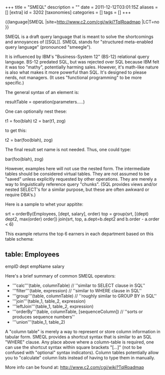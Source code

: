 +++
title = "SMEQL"
description = ""
date = 2011-12-12T03:01:15Z
aliases = []
[extra]
id = 3202
[taxonomies]
categories = []
tags = []
+++

{{language|SMEQL
|site=http://www.c2.com/cgi/wiki?TqlRoadmap
|LCT=no
}}

SMEQL is a draft query language that is meant to solve the shortcomings and annoyances of [[SQL]]. SMEQL stands for "structured meta-enabled query language" (pronounced "smeegle").

It is influenced by IBM's "Business-System 12" (BS-12) relational query language. BS-12 predated SQL, but was rejected over SQL because IBM felt it was too "mathy", potentially harming sales. However, it's math-like nature is also what makes it more powerful than SQL. It's designed to please nerds, not managers. (It uses "functional programming" to be more specific.)

The general syntax of an element is:

  resultTable = operation(parameters.....)

One can optionally nest these:

  t1 = foo(blah)
  t2 = bar(t1, zog)

to get this:

  t2 = bar(foo(blah), zog)

The final result set name is not needed. Thus, one could type:

  bar(foo(blah), zog)

However, examples here will not use the nested form. The intermediate tables should be considered virtual tables. They are not assumed to be "saved" unless explicitly requested by other operations. They are merely a way to linguistically reference query "chunks". (SQL provides views and/or nested SELECT's for a similar purpose, but these are often awkward or require DBA's.)

Here is a sample to whet your appitite:

  srt = orderBy(Employees, [dept, salary], order)
  top = group(srt, [(dept) dept2, max(order) order])
  join(srt, top, a.dept=b.dept2 and b.order - a.order < 6)

This example returns the top 6 earners in each department based on
this table schema:

  table: Employees
  ----------------
  empID
  dept
  empName
  salary

Here's a brief summary of common SMEQL operators:

* '''calc'''(table, columnTable)  // ''similar to SELECT clause in SQL''
* '''filter'''(table, expression)  // ''similar to WHERE clause in SQL''
* '''group'''(table, columnTable)  // ''roughly similar to GROUP BY in SQL''
* '''join'''(table_1, table_2, expression)
* '''leftJoin'''(table_1, table_2, expression)
* '''orderBy'''(table, columnTable, [sequenceColumn]) // ''sorts or produces sequence numbers''
* '''union'''(table_1, table_2)

A "column table" is merely a way to represent or store column information in tabular form. SMEQL provides a shortcut syntax that is similar to an SQL "WHERE" clause. Any place above where a column-table is required, one can use the shortcut syntax within square brackets "[...]" (not to be confused with "optional" syntax indicators). Column tables potentially allow you to "calculate" column lists instead of having to type them in manually.

More info can be found at: http://www.c2.com/cgi/wiki?TqlRoadmap

